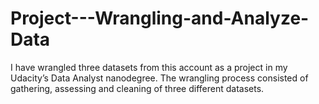 # Project---Wrangling-and-Analyze-Data
I have wrangled three datasets from this account as a project in my Udacity’s Data Analyst nanodegree. The wrangling process consisted of gathering, assessing and cleaning of three different datasets.
